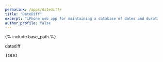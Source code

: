```yaml
---
permalink: /apps/datediff/
title: "DateDiff"
excerpt: "iPhone web app for maintaining a database of dates and durations."
author_profile: false
---
```


{% include base_path %}

datediff

TODO
